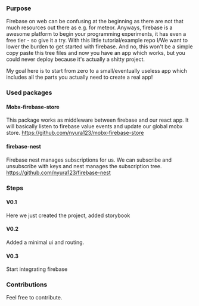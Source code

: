 ### Purpose
Firebase on web can be confusing at the beginning as there are not that much resources out there as e.g. for meteor.
Anyways, firebase is a awesome platform to begin your programming experiments, it has even a free tier - so give it a try.
With this little tutorial/example repo I/We want to lower the burden to get started with firebase.
And no, this won't be a simple copy paste this tree files and now you have an app which works, but you could never deploy because it's actually a shitty project.

My goal here is to start from zero to a small/eventually useless app which includes all the parts you actually need to create a real app!

### Used packages

#### Mobx-firebase-store
This package works as middleware between firebase and our react app. It will basically listen to firebase value events and update our global mobx store.
https://github.com/nyura123/mobx-firebase-store

#### firebase-nest
Firebase nest manages subscriptions for us. We can subscribe and unsubscribe with keys and nest manages the subscription tree.
https://github.com/nyura123/firebase-nest

### Steps

#### V0.1
Here we just created the project, added storybook

#### V0.2
Added a minimal ui and routing.

#### V0.3
Start integrating firebase

### Contributions
Feel free to contribute.